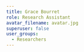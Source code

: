 ```yaml
---
title: Grace Bourret
role: Research Assistant
avatar_filename: avatar.jpg
superuser: false
user_groups:
  - Researchers
---
```

